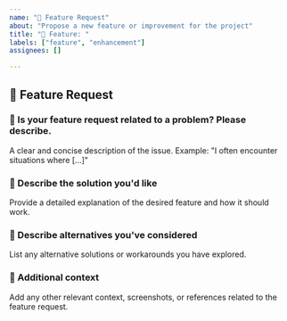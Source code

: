 ```yaml
---
name: "🚀 Feature Request"
about: "Propose a new feature or improvement for the project"
title: "🚀 Feature: "
labels: ["feature", "enhancement"]
assignees: []

---
```


## 📝 Feature Request

### 🔹 Is your feature request related to a problem? Please describe.
A clear and concise description of the issue. Example: "I often encounter situations where [...]"

### 🚀 Describe the solution you'd like
Provide a detailed explanation of the desired feature and how it should work.

### 🔄 Describe alternatives you've considered
List any alternative solutions or workarounds you have explored.

### 📌 Additional context
Add any other relevant context, screenshots, or references related to the feature request.
